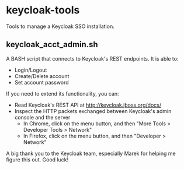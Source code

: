 # keycloak-tools

Tools to manage a Keycloak SSO installation.

## keycloak_acct_admin.sh
A BASH script that connects to Keycloak's REST endpoints. It is able to:
- Login/Logout
- Create/Delete account
- Set account password

If you need to extend its functionality, you can:
- Read Keycloak's REST API at http://keycloak.jboss.org/docs/
- Inspect the HTTP packets exchanged between Keycloak's admin console and the server
	- In Chrome, click on the menu button, and then "More Tools > Developer Tools > Network"
	- In Firefox, click on the menu button, and then "Developer > Network"

A big thank you to the Keycloak team, especially Marek for helping me figure this out. Good luck!
